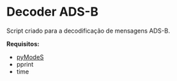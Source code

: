 # Decoder ADS-B

Script criado para a decodificação de mensagens ADS-B.

__Requisitos:__

* [pyModeS](https://github.com/junzis/pyModeS)
* pprint
* time
